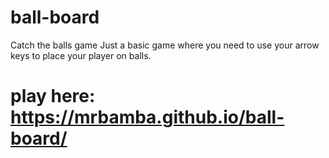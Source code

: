 # ball-board
Catch the balls game
Just a basic game where you need to use your arrow keys to place your player on balls.
# play here: https://mrbamba.github.io/ball-board/
